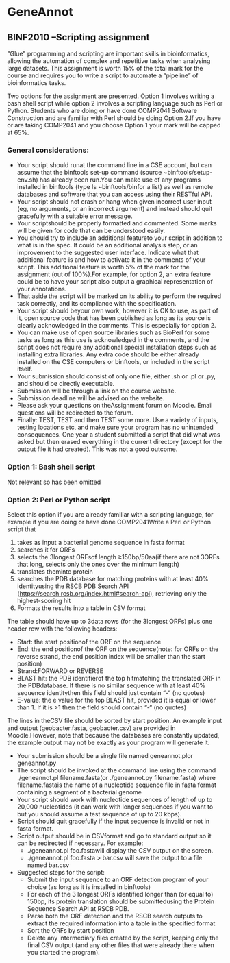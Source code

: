 # GeneAnnot


## BINF2010 –Scripting assignment
"Glue" programming and scripting are important skills in bioinformatics, allowing the automation of complex and repetitive tasks when analysing large datasets. This assignment is worth 15% of the total mark for the course and requires you to write a script to automate a “pipeline” of bioinformatics tasks.

Two options for the assignment are presented. Option 1 involves writing a bash shell script while option 2 involves a scripting language such as Perl or Python. Students who are doing or have done COMP2041 Software Construction and are familiar with Perl should be doing Option 2.If you have or are taking COMP2041 and you choose Option 1 your mark will be capped at 65%.

### General considerations:
 * Your script should runat the command line in a CSE account, but can assume that the binftools set-up command (source ~binftools/setup-env.sh) has already been run.You can make use of any programs installed in binftools (type ls ~binftools/binfor a list) as well as remote databases and software that you can access using their RESTful API.
 * Your script should not crash or hang when given incorrect user input (eg, no arguments, or an incorrect argument) and instead should quit gracefully with a suitable error message.
 * Your scriptshould be properly formatted and commented. Some marks will be given for code that can be understood easily.
 * You should try to include an additional featureto your script in addition to what is in the spec. It could be an additional analysis step, or an improvement to the suggested user interface. Indicate what that additional feature is and how to activate it in the comments of your script. This additional feature is worth 5% of the mark for the assignment (out of 100%).For example, for option 2, an extra feature could be to have your script also output a graphical representation of your annotations.
 * That aside the script will be marked on its ability to perform the required task correctly, and its compliance with the specification.
 * Your script should beyour own work, however it is OK to use, as part of it, open source code that has been published as long as its source is clearly acknowledged in the comments. This is especially for option 2.
 * You can make use of open source libraries such as BioPerl for some tasks as long as this use is acknowledged in the comments, and the script does not require any additional special installation steps such as installing extra libraries. Any extra code should be either already installed on the CSE computers or binftools, or included in the script itself.
 * Your submission should consist of only one file, either .sh or .pl or .py, and should be directly executable.
 * Submission will be through a link on the course website.
 * Submission deadline will be advised on the website.
 * Please ask your questions on theAssignment forum on Moodle. Email questions will be redirected to the forum.
 * Finally: TEST, TEST and then TEST some more. Use a variety of inputs, testing locations etc, and make sure your program has no unintended consequences. One year a student submitted a script that did what was asked but then erased everything in the current directory (except for the output file it had created). This was not a good outcome.
 
 ### Option 1: Bash shell script
 
Not relevant so has been omitted

### Option 2: Perl or Python script

Select this option if you are already familiar with a scripting language, for example if you are doing or have done COMP2041Write a Perl or Python script that
1. takes as input a bacterial genome sequence in fasta format
2. searches it for ORFs
3. selects the 3longest ORFsof length ≥150bp/50aa(if there are not 3ORFs that long, selects only the ones over the minimum length)
4. translates theminto protein
5. searches the PDB database for matching proteins with at least 40% identityusing the RSCB PDB Search API (https://search.rcsb.org/index.html#search-api), retrieving only the highest-scoring hit
6. Formats the results into a table in CSV format

The table should have up to 3data rows (for the 3longest ORFs) plus one header row with the following headers:
* Start: the start positionof the ORF on the sequence 
*  End: the end positionof the ORF on the sequence(note: for ORFs on the reverse strand, the end position index will be smaller than the start position)
* Strand:FORWARD or REVERSE
* BLAST hit: the PDB identifierof the top hitmatching the translated ORF in the PDBdatabase. If there is no similar sequence with at least 40% sequence identitythen this field should just contain “-“ (no quotes)
* E-value: the e value for the top BLAST hit, provided it is equal or lower than 1. If it is >1 then the field should contain “-“ (no quotes)

The lines in theCSV file should be sorted by start position. An example input and output (geobacter.fasta, geobacter.csv) are provided in Moodle.However, note that because the databases are constantly updated, the example output may not be exactly as your program will generate it.

* Your submission should be a single file named geneannot.plor geneannot.py
* The script should be invoked at the command line using the command ./geneannot.pl filename.fasta(or ./geneannot.py 
filename.fasta) where filename.fastais the name of a nucleotide sequence file in fasta format containing a segment of a bacterial genome
* Your script should work with nucleotide sequences of length of up to 20,000 nucleotides (it can work with longer sequences if you want to but you should assume a test sequence of up to 20 kbps). 
* Script should quit gracefully if the input sequence is invalid or not in fasta  format.
* Script output should be in CSVformat and go to standard output so it can be redirected if necessary. For example:
  * ./geneannot.pl foo.fastawill display the CSV output on the screen.
  * ./geneannot.pl foo.fasta > bar.csv will save the output to a file named bar.csv
* Suggested steps for the script:
  * Submit the input sequence to an ORF detection program of your choice (as long as it is installed in binftools)
  * For each of the 3 longest ORFs identified longer than (or equal to) 150bp, its protein translation should be submittedusing the Protein Sequence Search API at RSCB PDB.
  * Parse both the ORF detection and the RSCB search outputs to extract the required information into a table in the specified format
  * Sort the ORFs by start position
  * Delete any intermediary files created by the script, keeping only the final CSV output (and any other files that were already there when you started the program).
